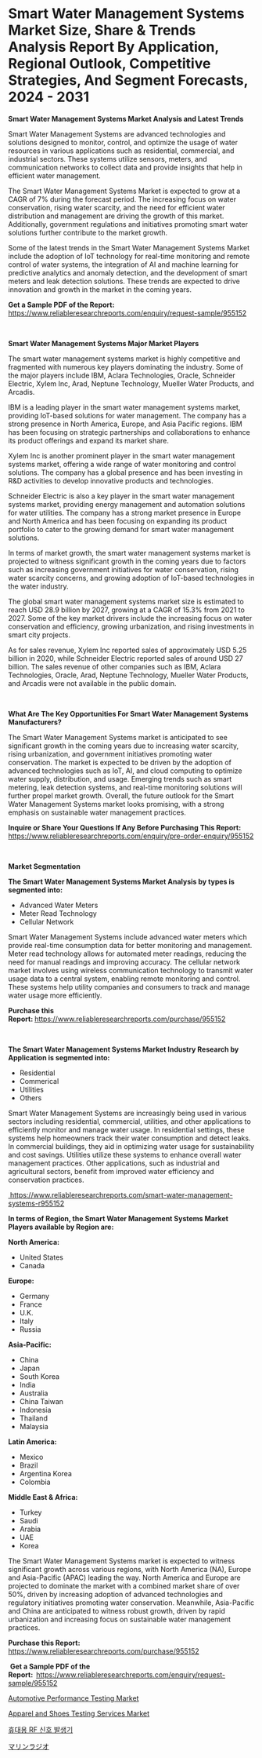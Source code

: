 <p><h1>Smart Water Management Systems Market Size, Share & Trends Analysis Report By Application, Regional Outlook, Competitive Strategies, And Segment Forecasts, 2024 - 2031</h1></p><p><strong>Smart Water Management Systems Market Analysis and Latest Trends</strong></p>
<p><p>Smart Water Management Systems are advanced technologies and solutions designed to monitor, control, and optimize the usage of water resources in various applications such as residential, commercial, and industrial sectors. These systems utilize sensors, meters, and communication networks to collect data and provide insights that help in efficient water management.</p><p>The Smart Water Management Systems Market is expected to grow at a CAGR of 7% during the forecast period. The increasing focus on water conservation, rising water scarcity, and the need for efficient water distribution and management are driving the growth of this market. Additionally, government regulations and initiatives promoting smart water solutions further contribute to the market growth.</p><p>Some of the latest trends in the Smart Water Management Systems Market include the adoption of IoT technology for real-time monitoring and remote control of water systems, the integration of AI and machine learning for predictive analytics and anomaly detection, and the development of smart meters and leak detection solutions. These trends are expected to drive innovation and growth in the market in the coming years.</p></p>
<p><strong>Get a Sample PDF of the Report:&nbsp;</strong> <a href="https://www.reliableresearchreports.com/enquiry/request-sample/955152">https://www.reliableresearchreports.com/enquiry/request-sample/955152</a></p>
<p>&nbsp;</p>
<p><strong>Smart Water Management Systems Major Market Players</strong></p>
<p><p>The smart water management systems market is highly competitive and fragmented with numerous key players dominating the industry. Some of the major players include IBM, Aclara Technologies, Oracle, Schneider Electric, Xylem Inc, Arad, Neptune Technology, Mueller Water Products, and Arcadis.</p><p>IBM is a leading player in the smart water management systems market, providing IoT-based solutions for water management. The company has a strong presence in North America, Europe, and Asia Pacific regions. IBM has been focusing on strategic partnerships and collaborations to enhance its product offerings and expand its market share.</p><p>Xylem Inc is another prominent player in the smart water management systems market, offering a wide range of water monitoring and control solutions. The company has a global presence and has been investing in R&D activities to develop innovative products and technologies.</p><p>Schneider Electric is also a key player in the smart water management systems market, providing energy management and automation solutions for water utilities. The company has a strong market presence in Europe and North America and has been focusing on expanding its product portfolio to cater to the growing demand for smart water management solutions.</p><p>In terms of market growth, the smart water management systems market is projected to witness significant growth in the coming years due to factors such as increasing government initiatives for water conservation, rising water scarcity concerns, and growing adoption of IoT-based technologies in the water industry.</p><p>The global smart water management systems market size is estimated to reach USD 28.9 billion by 2027, growing at a CAGR of 15.3% from 2021 to 2027. Some of the key market drivers include the increasing focus on water conservation and efficiency, growing urbanization, and rising investments in smart city projects.</p><p>As for sales revenue, Xylem Inc reported sales of approximately USD 5.25 billion in 2020, while Schneider Electric reported sales of around USD 27 billion. The sales revenue of other companies such as IBM, Aclara Technologies, Oracle, Arad, Neptune Technology, Mueller Water Products, and Arcadis were not available in the public domain.</p></p>
<p>&nbsp;</p>
<p><strong>What Are The Key Opportunities For Smart Water Management Systems Manufacturers?</strong></p>
<p><p>The Smart Water Management Systems market is anticipated to see significant growth in the coming years due to increasing water scarcity, rising urbanization, and government initiatives promoting water conservation. The market is expected to be driven by the adoption of advanced technologies such as IoT, AI, and cloud computing to optimize water supply, distribution, and usage. Emerging trends such as smart metering, leak detection systems, and real-time monitoring solutions will further propel market growth. Overall, the future outlook for the Smart Water Management Systems market looks promising, with a strong emphasis on sustainable water management practices.</p></p>
<p><strong>Inquire or Share Your Questions If Any Before Purchasing This Report:</strong> <a href="https://www.reliableresearchreports.com/enquiry/pre-order-enquiry/955152">https://www.reliableresearchreports.com/enquiry/pre-order-enquiry/955152</a></p>
<p>&nbsp;</p>
<p><strong>Market Segmentation</strong></p>
<p><strong>The Smart Water Management Systems Market Analysis by types is segmented into:</strong></p>
<p><ul><li>Advanced Water Meters</li><li>Meter Read Technology</li><li>Cellular Network</li></ul></p>
<p><p>Smart Water Management Systems include advanced water meters which provide real-time consumption data for better monitoring and management. Meter read technology allows for automated meter readings, reducing the need for manual readings and improving accuracy. The cellular network market involves using wireless communication technology to transmit water usage data to a central system, enabling remote monitoring and control. These systems help utility companies and consumers to track and manage water usage more efficiently.</p></p>
<p><strong>Purchase this Report:&nbsp;</strong><a href="https://www.reliableresearchreports.com/purchase/955152">https://www.reliableresearchreports.com/purchase/955152</a></p>
<p>&nbsp;</p>
<p><strong>The Smart Water Management Systems Market Industry Research by Application is segmented into:</strong></p>
<p><ul><li>Residential</li><li>Commerical</li><li>Utilities</li><li>Others</li></ul></p>
<p><p>Smart Water Management Systems are increasingly being used in various sectors including residential, commercial, utilities, and other applications to efficiently monitor and manage water usage. In residential settings, these systems help homeowners track their water consumption and detect leaks. In commercial buildings, they aid in optimizing water usage for sustainability and cost savings. Utilities utilize these systems to enhance overall water management practices. Other applications, such as industrial and agricultural sectors, benefit from improved water efficiency and conservation practices.</p></p>
<p><a href="https://www.reliableresearchreports.com/smart-water-management-systems-r955152">&nbsp;https://www.reliableresearchreports.com/smart-water-management-systems-r955152</a></p>
<p><strong>In terms of Region, the Smart Water Management Systems Market Players available by Region are:</strong></p>
<p>
    <p> <strong> North America: </strong>
        <ul>
            <li>United States</li>
            <li>Canada</li>
        </ul>
        </p> 
    <p> <strong> Europe: </strong>
        <ul>
            <li>Germany</li>
            <li>France</li>
            <li>U.K.</li>
            <li>Italy</li>
            <li>Russia</li>
        </ul>
        </p> 
    <p> <strong> Asia-Pacific: </strong>
        <ul>
            <li>China</li>
            <li>Japan</li>
            <li>South Korea</li>
            <li>India</li>
            <li>Australia</li>
            <li>China Taiwan</li>
            <li>Indonesia</li>
            <li>Thailand</li>
            <li>Malaysia</li>
        </ul>
        </p> 
    <p> <strong> Latin America: </strong>
        <ul>
            <li>Mexico</li>
            <li>Brazil</li>
            <li>Argentina Korea</li>
            <li>Colombia</li>
        </ul>
        </p> 
    <p> <strong> Middle East & Africa: </strong>
        <ul>
            <li>Turkey</li>
            <li>Saudi</li>
            <li>Arabia</li>
            <li>UAE</li>
            <li>Korea</li>
        </ul>
    </p>
    </p>
<p><p>The Smart Water Management Systems market is expected to witness significant growth across various regions, with North America (NA), Europe and Asia-Pacific (APAC) leading the way. North America and Europe are projected to dominate the market with a combined market share of over 50%, driven by increasing adoption of advanced technologies and regulatory initiatives promoting water conservation. Meanwhile, Asia-Pacific and China are anticipated to witness robust growth, driven by rapid urbanization and increasing focus on sustainable water management practices.</p></p>
<p><strong>Purchase this Report: </strong><a href="https://www.reliableresearchreports.com/purchase/955152">https://www.reliableresearchreports.com/purchase/955152</a></p>
<p>&nbsp;<strong>Get a Sample PDF of the Report:&nbsp;&nbsp;</strong><a href="https://www.reliableresearchreports.com/enquiry/request-sample/955152">https://www.reliableresearchreports.com/enquiry/request-sample/955152</a></p>
<p><strong></strong></p>
<p><p><a href="https://github.com/susanjprice2023/Market-Research-Report-List-1/blob/main/automotive-performance-testing-market.md">Automotive Performance Testing Market</a></p><p><a href="https://github.com/ElmoRunolfsson2023/Market-Research-Report-List-1/blob/main/apparel-and-shoes-testing-services-market.md">Apparel and Shoes Testing Services Market</a></p><p><a href="https://github.com/jntpkh496620/Market-Research-Report-List-2/blob/main/632826054612.md">휴대용 RF 신호 발생기</a></p><p><a href="https://github.com/lababdou/Market-Research-Report-List-3/blob/main/764927656464.md">マリンラジオ</a></p></p>